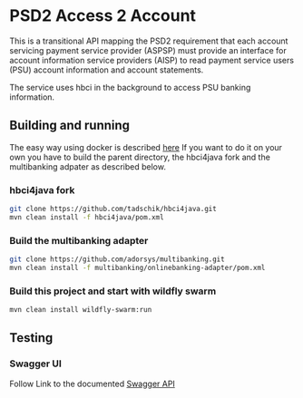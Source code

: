 # PSD2 Access 2 Account
This is a transitional API mapping the PSD2 requirement that each account servicing payment service provider (ASPSP) must provide an interface for account information service providers (AISP) to read payment service users (PSU) account information and account statements.

The service uses hbci in the background to access PSU banking information.

## Building and running

The easy way using docker is described [here](../README.md#xs2a)
If you want to do it on your own you have to build the parent directory, the hbci4java fork and the multibanking adpater as described below.

### hbci4java fork

 ```bash
 git clone https://github.com/tadschik/hbci4java.git
 mvn clean install -f hbci4java/pom.xml
 ```

### Build the multibanking adapter

 ```bash
 git clone https://github.com/adorsys/multibanking.git
 mvn clean install -f multibanking/onlinebanking-adapter/pom.xml
 ```

### Build this project and start with wildfly swarm

 ```bash
 mvn clean install wildfly-swarm:run
 ```

## Testing

### Swagger UI

Follow Link to the documented [Swagger API](
    http://localhost:8080/swagger-ui/?url=http://localhost:8080/swagger.json)
